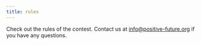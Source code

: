 ```yaml
---
title: rules
---
```


Check out the rules of the contest.
Contact us at [info@positive-future.org](mailto:info@positive-future.org) if you have any questions.
